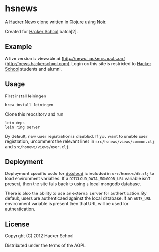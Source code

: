 # hsnews

A [Hacker News](http://news.ycombinator.com) clone written in [Clojure](http://clojure.org) using [Noir](http://webnoir.org).

Created for [Hacker School](http://hackerschool.com) batch[2].

## Example

A live version is viewable at [http://news.hackerschool.com](http://news.hackerschool.com). Login on this site is restricted to [Hacker School](http://hackerschool.com) students and alumni.


## Usage

First install leiningen

    brew install leiningen

Clone this repository and run

    lein deps
    lein ring server

By default, new user registration is disabled. If you want to enable user registration, uncomment the relevant lines in `src/hsnews/views/common.clj` and `src/hsnews/views/user.clj`.

## Deployment

Deployment specific code for [dotcloud](http://dotcloud.com) is included in `src/hsnews/db.clj` to load environment variables. If a `DOTCLOUD_DATA_MONGODB_URL` variable isn't present, then the site falls back to using a local mongodb database.

There is also the ability to use an external server for authentication. By default, users are authenticaed against the local database. If an `AUTH_URL` environment variable is present then that URL will be used for authentication.

## License

Copyright (C) 2012 Hacker School

Distributed under the terms of the AGPL

